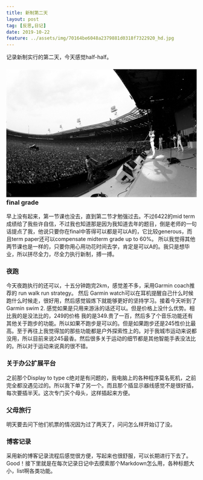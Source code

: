 ```yaml
---
title: 新制第二天
layout: post
tag: [反思,日记]
date: 2019-10-22
feature: ../assets/img/70164be6048a2379881d0318f7322920_hd.jpg
---
```


记录新制实行的第二天，今天感觉half-half。

### ![01](../assets/img/01.jpg)final grade

早上没有起来，第一节课也没去，直到第二节才勉强过去。不过6422的mid term成绩给了我些许自信，不过我也知道那是因为我知道去年的题目，倒是老师的一句话提点了我，他说只要你在final中答得可以都是可以A的，它比较generous，而且term paper还可以compensate midterm grade up to 60%。 所以我觉得其他两节课也是一样的，只要你用心用功花时间去学，肯定是可以A的。我只是想毕业，所以拼尽全力，尽全力执行新制，搏一搏。

### 夜跑

今天夜跑执行的还可以，十五分钟跑完2km，感觉差不多，采用Garmin coach推荐的 run walk run strategy。 然后 Garmin watch可以在耳机提醒自己什么时候跑什么时候走，很好用，然后感觉锻炼下就能够更好的坚持学习。接着今天听到了Garmin swim 2. 感觉如果是只用来游泳的话还可以。但是价格上没什么优势。相比我的是没法比的，249的价格 我的是349.贵了一百，然后多了个音乐功能还有其他关于跑步的功能。所以如果不跑步是可以的。但是如果跑步还是245性价比最高。至于再往上我觉得加的那些功能都是户外探索性上的。对于我城市运动来说都没用，所以目前来说245最香。然后很多关于运动的细节都是其他智能手表没法比的。所以对于运动来说真的很不错。

### 关于办公扩展平台

之前那个Display to type c绝对是有问题的，我电脑上的各种程序莫名死机，之前完全都没遇见过的。所以我下单了另一个。而且那个插显示器线感觉不是很好插，每次要插半天。这次专门买个母头，这样插起来方便。

### 父母旅行

明天要去问下他们机票的情况因为过了两天了，问问怎么样开始订了没。

### 博客记录

采用新的博客记录流程后感觉很方便，写起来也很舒服，可以长期进行下去了。Good！接下里就是在每次记录日记中去摸索那个Markdown怎么用，各种标题大小，list啊各类功能。

